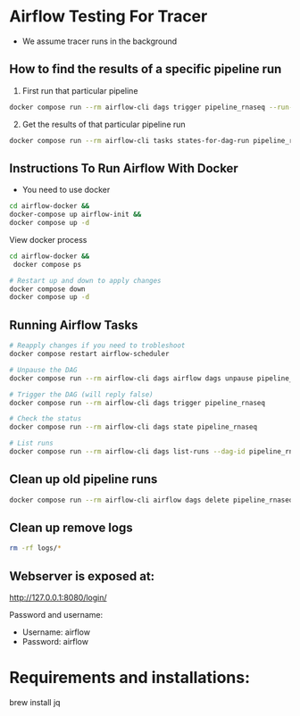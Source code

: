 # Airflow Testing For Tracer 
- We assume tracer runs in the background


## How to find the results of a specific pipeline run
1. First run that particular pipeline
```bash
docker compose run --rm airflow-cli dags trigger pipeline_rnaseq --run-id=my_custom_run_001
```
2. Get the results of that particular pipeline run
```bash
docker compose run --rm airflow-cli tasks states-for-dag-run pipeline_rnaseq my_custom_run_001
```

## Instructions To Run Airflow With Docker
- You need to use docker

```bash
cd airflow-docker &&
docker-compose up airflow-init &&
docker compose up -d    
```

View docker process 
```bash
cd airflow-docker &&
 docker compose ps
```

```bash
# Restart up and down to apply changes
docker compose down
docker compose up -d
```


## Running Airflow Tasks
```bash
# Reapply changes if you need to trobleshoot
docker compose restart airflow-scheduler
```

```bash
# Unpause the DAG
docker compose run --rm airflow-cli dags airflow dags unpause pipeline_rnaseq

# Trigger the DAG (will reply false)
docker compose run --rm airflow-cli dags trigger pipeline_rnaseq

# Check the status
docker compose run --rm airflow-cli dags state pipeline_rnaseq

# List runs
docker compose run --rm airflow-cli dags list-runs --dag-id pipeline_rnaseq
```

## Clean up old pipeline runs
```bash
docker compose run --rm airflow-cli airflow dags delete pipeline_rnaseq
```


## Clean up remove logs

```bash
rm -rf logs/* 
```

## Webserver is exposed at:
http://127.0.0.1:8080/login/

Password and username:
- Username: airflow
- Password: airflow


# Requirements and installations:
brew install jq
